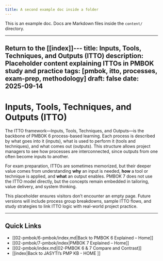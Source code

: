 ```yaml
---
title: A second example doc inside a folder
---
```

This is an example doc. Docs are Markdown files inside the `content/` directory.

---

Return to the [[index]]---
title: Inputs, Tools, Techniques, and Outputs (ITTO)
description: Placeholder content explaining ITTOs in PMBOK study and practice
tags: [pmbok, itto, processes, exam-prep, methodology]
draft: false
date: 2025-09-14
---

# Inputs, Tools, Techniques, and Outputs (ITTO)

The ITTO framework—Inputs, Tools, Techniques, and Outputs—is the backbone of PMBOK 6 process-based learning. Each process is described by what goes into it (inputs), what is used to perform it (tools and techniques), and what comes out (outputs). This structure allows project managers to see how processes are interconnected, since outputs from one often become inputs to another.  

For exam preparation, ITTOs are sometimes memorized, but their deeper value comes from understanding **why** an input is needed, **how** a tool or technique is applied, and **what** an output enables. PMBOK 7 does not use the ITTO model directly, but the concepts remain embedded in tailoring, value delivery, and system thinking.  

This placeholder ensures visitors don’t encounter an empty page. Future versions will include process group breakdowns, sample ITTO flows, and study strategies to link ITTO logic with real-world project practice.

---
## Quick Links
- [[02-pmbok/6-pmbok/index.md|Back to PMBOK 6 Explained – Home]]
- [[02-pmbok/7-pmbok/index|PMBOK 7 Explained – Home]]
- [[02-pmbok/index.md|02-PMBOK 6 & 7 Compare and Contrast]]
- [[index|Back to JASYTI’s PMP KB - HOME ]]
